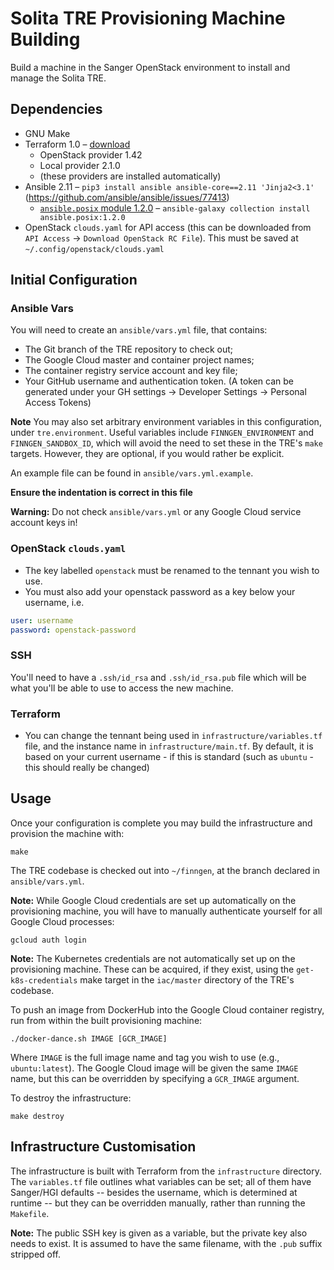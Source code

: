 # Solita TRE Provisioning Machine Building

Build a machine in the Sanger OpenStack environment to install and
manage the Solita TRE.

## Dependencies

* GNU Make
* Terraform 1.0 – [download](https://developer.hashicorp.com/terraform/downloads)
  * OpenStack provider 1.42
  * Local provider 2.1.0
  * (these providers are installed automatically)
* Ansible 2.11 – `pip3 install ansible ansible-core==2.11 'Jinja2<3.1'` (https://github.com/ansible/ansible/issues/77413)
  * [`ansible.posix` module 1.2.0](https://galaxy.ansible.com/ansible/posix) – `ansible-galaxy collection install ansible.posix:1.2.0`
* OpenStack `clouds.yaml` for API access (this can be downloaded from `API Access` -> `Download OpenStack RC File`). This must be saved at `~/.config/openstack/clouds.yaml`

## Initial Configuration

### Ansible Vars

You will need to create an `ansible/vars.yml` file, that contains:

* The Git branch of the TRE repository to check out;
* The Google Cloud master and container project names;
* The container registry service account and key file;
* Your GitHub username and authentication token. (A token can be generated under your GH settings -> Developer Settings -> Personal Access Tokens)

**Note** You may also set arbitrary environment variables in this
configuration, under `tre.environment`. Useful variables include
`FINNGEN_ENVIRONMENT` and `FINNGEN_SANDBOX_ID`, which will avoid the
need to set these in the TRE's `make` targets. However, they are
optional, if you would rather be explicit.

An example file can be found in `ansible/vars.yml.example`.

**Ensure the indentation is correct in this file**

**Warning:** Do not check `ansible/vars.yml` or any Google Cloud service
account keys in!

### OpenStack `clouds.yaml`

- The key labelled `openstack` must be renamed to the tennant you wish to use.
- You must also add your openstack password as a key below your username, i.e.
```yml
user: username
password: openstack-password
```

### SSH

You'll need to have a `.ssh/id_rsa` and `.ssh/id_rsa.pub` file which will be what you'll be able to use to access the new machine.

### Terraform

- You can change the tennant being used in `infrastructure/variables.tf` file, and the instance name in `infrastructure/main.tf`. By default, it is based on your current username - if this is standard (such as `ubuntu` - this should really be changed)
## Usage

Once your configuration is complete you may build the infrastructure and
provision the machine with:

    make

The TRE codebase is checked out into `~/finngen`, at the branch declared
in `ansible/vars.yml`.

**Note:** While Google Cloud credentials are set up automatically on the
provisioning machine, you will have to manually authenticate yourself
for all Google Cloud processes:

    gcloud auth login

**Note:** The Kubernetes credentials are not automatically set up on the
provisioning machine. These can be acquired, if they exist, using the
`get-k8s-credentials` make target in the `iac/master` directory of the
TRE's codebase.

To push an image from DockerHub into the Google Cloud container
registry, run from within the built provisioning machine:

    ./docker-dance.sh IMAGE [GCR_IMAGE]

Where `IMAGE` is the full image name and tag you wish to use (e.g.,
`ubuntu:latest`). The Google Cloud image will be given the same `IMAGE`
name, but this can be overridden by specifying a `GCR_IMAGE` argument.

To destroy the infrastructure:

    make destroy

## Infrastructure Customisation

The infrastructure is built with Terraform from the `infrastructure`
directory. The `variables.tf` file outlines what variables can be set;
all of them have Sanger/HGI defaults -- besides the username, which is
determined at runtime -- but they can be overridden manually, rather
than running the `Makefile`.

**Note:** The public SSH key is given as a variable, but the private key
also needs to exist. It is assumed to have the same filename, with the
`.pub` suffix stripped off.
